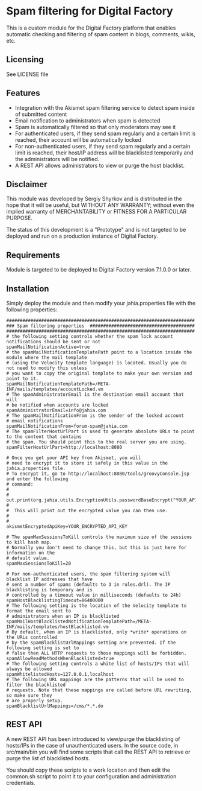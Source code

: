 Spam filtering for Digital Factory
==========================================

This is a custom module for the Digital Factory platform
that enables automatic checking and filtering of spam content in blogs, comments, wikis, etc.

Licensing
---------
See LICENSE file

Features
--------
- Integration with the Akismet spam filtering service to detect spam inside of submitted content
- Email notification to administrators when spam is detected
- Spam is automatically filtered so that only moderators may see it
- For authenticated users, if they send spam regularly and a certain limit is reached, their
  account will be automatically locked
- For non-authenticated users, if they send spam regularly and a certain limit is reached, their
  host/IP address will be blacklisted temporarily and the administrators will be notified.
- A REST API allows administrators to view or purge the host blacklist.

Disclaimer
----------
This module was developed by Sergiy Shyrkov and is distributed in the hope that
it will be useful, but WITHOUT ANY WARRANTY; without even the implied warranty
of MERCHANTABILITY or FITNESS FOR A PARTICULAR PURPOSE.

The status of this development is a "Prototype" and is not targeted to be deployed
and run on a production instance of Digital Factory.

Requirements
------------
Module is targeted to be deployed to Digital Factory version 7.1.0.0 or later.

Installation
------------

Simply deploy the module and then modify your jahia.properties file with the following properties:

    ######################################################################
    ### Spam filtering properties  #######################################
    ######################################################################
    # the following setting controls whether the spam lock account notifications should be sent or not
    spamMailNotificationActive=true
    # the spamMailNotificationTemplatePath point to a location inside the module where the mail template
    # (using the Velocity template language) is located. Usually you do not need to modify this unless
    # you want to copy the original template to make your own version and point to it.
    spamMailNotificationTemplatePath=/META-INF/mails/templates/accountLocked.vm
    # The spamAdministratorEmail is the destination email account that will
    # be notified when accounts are locked
    spamAdministratorEmail=info@jahia.com
    # The spamMailNotificationFrom is the sender of the locked account
    # email notifications
    spamMailNotificationFrom=forum-spam@jahia.com
    # The spamFilterHostUrlPart is used to generate absolute URLs to point to the content that contains
    # the spam. You should point this to the real server you are using.
    spamFilterHostUrlPart=http://localhost:8080

    # Once you get your API key from Akismet, you will
    # need to encrypt it to store it safely in this value in the jahia.properties file.
    # To encrypt it, go to http://localhost:8080/tools/groovyConsole.jsp and enter the following
    # command:
    #
    #     out.print(org.jahia.utils.EncryptionUtils.passwordBaseEncrypt("YOUR_API_KEY"))
    #
    #  This will print out the encrypted value you can then use.
    #
    #
    akismetEncryptedApiKey=YOUR_ENCRYPTED_API_KEY

    # The spamMaxSessionsToKill controls the maximum size of the sessions to kill hash map.
    # Normally you don't need to change this, but this is just here for information on the
    # default value.
    spamMaxSessionsToKill=20

    # For non-authenticated users, the spam filtering system will blacklist IP addresses that have
    # sent a number of spams (defaults to 3 in rules.drl). The IP blacklisting is temporary and is
    # controlled by a timeout value in milliseconds (defaults to 24h)
    spamHostBlacklistingTimeout=86400000
    # The following setting is the location of the Velocity template to format the email sent to
    # administrators when an IP is blacklisted
    spamMailHostBlacklistedNotificationTemplatePath=/META-INF/mails/templates/hostBlacklisted.vm
    # By default, when an IP is blacklisted, only *write* operations on the URLs controlled
    # by the spamBlacklistUrlMappings setting are prevented. If the following setting is set to
    # false then ALL HTTP requests to those mappings will be forbidden.
    spamAllowReadMethodsWhenBlacklisted=true
    # The following setting controls a white list of hosts/IPs that will always be allowed
    spamWhitelistedHosts=127.0.0.1,localhost
    # The following URL mappings are the patterns that will be used to filter the blacklisted
    # requests. Note that these mappings are called before URL rewriting, so make sure they
    # are properly setup.
    spamBlacklistUrlMappings=/cms/*,*.do

REST API
--------

A new REST API has been introduced to view/purge the blacklisting of hosts/IPs in the case
of unauthenticated users. In the source code, in src/main/bin you will find some scripts
that call the REST API to retrieve or purge the list of blacklisted hosts.

You should copy these scripts to a work location and then edit the common.sh script to
point it to your configuration and administration credentials.